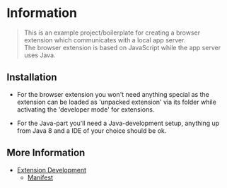 # Information

> This is an example project/boilerplate for creating a browser extension which communicates with a local app server.<br>
  The browser extension is based on JavaScript while the app server uses Java.

## Installation

  - For the browser extension you won't need anything special as the extension
  can be loaded as 'unpacked extension' via its folder while activating the
  'developer mode' for extensions.

  - For the Java-part you'll need a Java-development setup, anything up from Java 8
  and a IDE of your choice should be ok.


## More Information

- [Extension Development](https://developer.chrome.com/extensions/overview)
  - [Manifest](https://developer.chrome.com/extensions/manifest)
